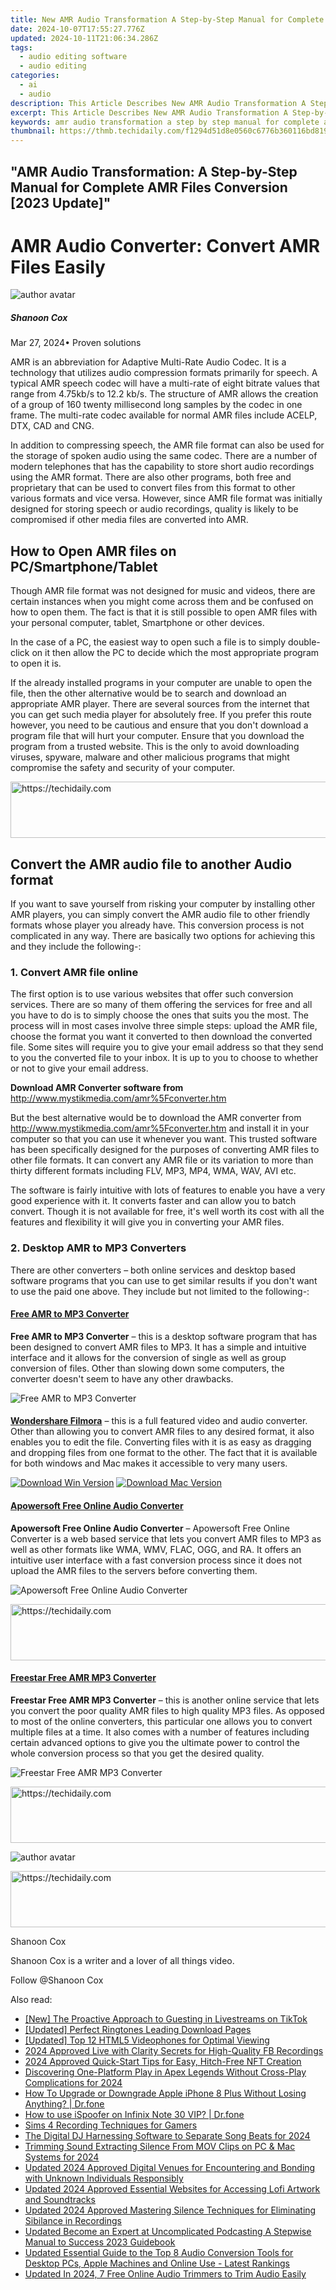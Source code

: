 ```yaml
---
title: New AMR Audio Transformation A Step-by-Step Manual for Complete AMR Files Conversion
date: 2024-10-07T17:55:27.776Z
updated: 2024-10-11T21:06:34.286Z
tags: 
  - audio editing software
  - audio editing
categories: 
  - ai
  - audio
description: This Article Describes New AMR Audio Transformation A Step-by-Step Manual for Complete AMR Files Conversion
excerpt: This Article Describes New AMR Audio Transformation A Step-by-Step Manual for Complete AMR Files Conversion
keywords: amr audio transformation a step by step manual for complete amr files con update,audio file transformation mp3 to mp4 format conversion explained,mastering amr files comprehensive amr file conversion handbook 2023 edition,elite audio file converter free conversion of professional mpa soundtracks to standardized mp3 format,premier audio file transformer effortless mp3 creation in seconds,amr audio workshop in depth tutorials for full amr file transformation latest edition 2023,top 6 audio transformation tools for enhanced phone conversations on smartphones
thumbnail: https://thmb.techidaily.com/f1294d51d8e0560c6776b360116bd819890055c0bb65c23b15603692f6dffac9.jpg
---
```


## "AMR Audio Transformation: A Step-by-Step Manual for Complete AMR Files Conversion [2023 Update]"

# AMR Audio Converter: Convert AMR Files Easily

![author avatar](https://images.wondershare.com/filmora/article-images/shannon-cox.jpg)

##### Shanoon Cox

 Mar 27, 2024• Proven solutions

AMR is an abbreviation for Adaptive Multi-Rate Audio Codec. It is a technology that utilizes audio compression formats primarily for speech. A typical AMR speech codec will have a multi-rate of eight bitrate values that range from 4.75kb/s to 12.2 kb/s. The structure of AMR allows the creation of a group of 160 twenty millisecond long samples by the codec in one frame. The multi-rate codec available for normal AMR files include ACELP, DTX, CAD and CNG.

In addition to compressing speech, the AMR file format can also be used for the storage of spoken audio using the same codec. There are a number of modern telephones that has the capability to store short audio recordings using the AMR format. There are also other programs, both free and proprietary that can be used to convert files from this format to other various formats and vice versa. However, since AMR file format was initially designed for storing speech or audio recordings, quality is likely to be compromised if other media files are converted into AMR.

## How to Open AMR files on PC/Smartphone/Tablet

Though AMR file format was not designed for music and videos, there are certain instances when you might come across them and be confused on how to open them. The fact is that it is still possible to open AMR files with your personal computer, tablet, Smartphone or other devices.

In the case of a PC, the easiest way to open such a file is to simply double-click on it then allow the PC to decide which the most appropriate program to open it is.

If the already installed programs in your computer are unable to open the file, then the other alternative would be to search and download an appropriate AMR player. There are several sources from the internet that you can get such media player for absolutely free. If you prefer this route however, you need to be cautious and ensure that you don't download a program file that will hurt your computer. Ensure that you download the program from a trusted website. This is the only to avoid downloading viruses, spyware, malware and other malicious programs that might compromise the safety and security of your computer.

<!-- affiliate ads begin -->
<a href="https://appsumo.8odi.net/c/5597632/2144278/7443" target="_top" id="2144278">
  <img src="//a.impactradius-go.com/display-ad/7443-2144278" border="0" alt="https://techidaily.com" width="728" height="90"/>
</a>
<img height="0" width="0" src="https://appsumo.8odi.net/i/5597632/2144278/7443" style="position:absolute;visibility:hidden;" border="0" />
<!-- affiliate ads end -->

## Convert the AMR audio file to another Audio format

If you want to save yourself from risking your computer by installing other AMR players, you can simply convert the AMR audio file to other friendly formats whose player you already have. This conversion process is not complicated in any way. There are basically two options for achieving this and they include the following-:

### 1. Convert AMR file online

The first option is to use various websites that offer such conversion services. There are so many of them offering the services for free and all you have to do is to simply choose the ones that suits you the most. The process will in most cases involve three simple steps: upload the AMR file, choose the format you want it converted to then download the converted file. Some sites will require you to give your email address so that they send to you the converted file to your inbox. It is up to you to choose to whether or not to give your email address.

**Download AMR Converter software from** <http://www.mystikmedia.com/amr%5Fconverter.htm>

But the best alternative would be to download the AMR converter from <http://www.mystikmedia.com/amr%5Fconverter.htm> and install it in your computer so that you can use it whenever you want. This trusted software has been specifically designed for the purposes of converting AMR files to other file formats. It can convert any AMR file or its variation to more than thirty different formats including FLV, MP3, MP4, WMA, WAV, AVI etc.

The software is fairly intuitive with lots of features to enable you have a very good experience with it. It converts faster and can allow you to batch convert. Though it is not available for free, it's well worth its cost with all the features and flexibility it will give you in converting your AMR files.

### 2. Desktop AMR to MP3 Converters

There are other converters – both online services and desktop based software programs that you can use to get similar results if you don't want to use the paid one above. They include but not limited to the following-:

#### [Free AMR to MP3 Converter](https://download.cnet.com/Free-AMR-to-MP3-Converter/3000-2140%5F4-76054688.html)

**Free AMR to MP3 Converter** – this is a desktop software program that has been designed to convert AMR files to MP3\. It has a simple and intuitive interface and it allows for the conversion of single as well as group conversion of files. Other than slowing down some computers, the converter doesn't seem to have any other drawbacks.

![ Free AMR to MP3 Converter](https://images.wondershare.com/filmora/article-images/arm-to-mp3-converter.jpg)

#### [](http://cms40.wondershare.cn/)

[**Wondershare Filmora**](https://tools.techidaily.com/wondershare/filmora/download/) – this is a full featured video and audio converter. Other than allowing you to convert AMR files to any desired format, it also enables you to edit the file. Converting files with it is as easy as dragging and dropping files from one format to the other. The fact that it is available for both windows and Mac makes it accessible to very many users.

[![Download Win Version](https://images.wondershare.com/filmora/guide/download-btn-win.jpg)](https://tools.techidaily.com/wondershare/filmora/download/) [![Download Mac Version](https://images.wondershare.com/filmora/guide/download-btn-mac.jpg)](https://tools.techidaily.com/wondershare/filmora/download/)

#### [Apowersoft Free Online Audio Converter](https://www.apowersoft.com/free-online-video-converter)

**Apowersoft Free Online Audio Converter** – Apowersoft Free Online Converter is a web based service that lets you convert AMR files to MP3 as well as other formats like WMA, WMV, FLAC, OGG, and RA. It offers an intuitive user interface with a fast conversion process since it does not upload the AMR files to the servers before converting them.

![Apowersoft Free Online Audio Converter ](https://images.wondershare.com/filmora/article-images/apowersoft-free.jpg)

<!-- affiliate ads begin -->
<a href="https://appsumo.8odi.net/c/5597632/2082527/7443" target="_top" id="2082527">
  <img src="//a.impactradius-go.com/display-ad/7443-2082527" border="0" alt="https://techidaily.com" width="728" height="90"/>
</a>
<img height="0" width="0" src="https://appsumo.8odi.net/i/5597632/2082527/7443" style="position:absolute;visibility:hidden;" border="0" />
<!-- affiliate ads end -->

#### [Freestar Free AMR MP3 Converter](https://freestar-amr-mp3-converter.en.softonic.com/)

**Freestar Free AMR MP3 Converter** – this is another online service that lets you convert the poor quality AMR files to high quality MP3 files. As opposed to most of the online converters, this particular one allows you to convert multiple files at a time. It also comes with a number of features including certain advanced options to give you the ultimate power to control the whole conversion process so that you get the desired quality.

![Freestar Free AMR MP3 Converter ](https://images.wondershare.com/filmora/article-images/freestar-amr-mp3-converter.jpg)

<!-- affiliate ads begin -->
<a href="https://appsumo.8odi.net/c/5597632/2105863/7443" target="_top" id="2105863">
  <img src="//a.impactradius-go.com/display-ad/7443-2105863" border="0" alt="https://techidaily.com" width="728" height="90"/>
</a>
<img height="0" width="0" src="https://appsumo.8odi.net/i/5597632/2105863/7443" style="position:absolute;visibility:hidden;" border="0" />
<!-- affiliate ads end -->

![author avatar](https://images.wondershare.com/filmora/article-images/shannon-cox.jpg)

<!-- affiliate ads begin -->
<a href="https://appsumo.8odi.net/c/5597632/2144289/7443" target="_top" id="2144289">
  <img src="//a.impactradius-go.com/display-ad/7443-2144289" border="0" alt="https://techidaily.com" width="728" height="90"/>
</a>
<img height="0" width="0" src="https://appsumo.8odi.net/i/5597632/2144289/7443" style="position:absolute;visibility:hidden;" border="0" />
<!-- affiliate ads end -->

Shanoon Cox

Shanoon Cox is a writer and a lover of all things video.

Follow @Shanoon Cox

<ins class="adsbygoogle"
      style="display:block"
      data-ad-client="ca-pub-7571918770474297"
      data-ad-slot="8358498916"
      data-ad-format="auto"
      data-full-width-responsive="true"></ins>

<span class="atpl-alsoreadstyle">Also read:</span>
<div><ul>
<li><a href="https://tiktok-clips.techidaily.com/new-the-proactive-approach-to-guesting-in-livestreams-on-tiktok/"><u>[New] The Proactive Approach to Guesting in Livestreams on TikTok</u></a></li>
<li><a href="https://fox-cloud.techidaily.com/updated-perfect-ringtones-leading-download-pages/"><u>[Updated] Perfect Ringtones Leading Download Pages</u></a></li>
<li><a href="https://some-skills.techidaily.com/updated-top-12-html5-videophones-for-optimal-viewing/"><u>[Updated] Top 12 HTML5 Videophones for Optimal Viewing</u></a></li>
<li><a href="https://screen-mirroring-recording.techidaily.com/2024-approved-live-with-clarity-secrets-for-high-quality-fb-recordings/"><u>2024 Approved Live with Clarity Secrets for High-Quality FB Recordings</u></a></li>
<li><a href="https://extra-approaches.techidaily.com/2024-approved-quick-start-tips-for-easy-hitch-free-nft-creation/"><u>2024 Approved Quick-Start Tips for Easy, Hitch-Free NFT Creation</u></a></li>
<li><a href="https://on-screen-recording.techidaily.com/discovering-one-platform-play-in-apex-legends-without-cross-play-complications-for-2024/"><u>Discovering One-Platform Play in Apex Legends Without Cross-Play Complications for 2024</u></a></li>
<li><a href="https://techidaily.com/how-to-upgrade-or-downgrade-apple-iphone-8-plus-without-losing-anything-drfone-by-drfone-ios-system-repair-ios-system-repair/"><u>How To Upgrade or Downgrade Apple iPhone 8 Plus Without Losing Anything? | Dr.fone</u></a></li>
<li><a href="https://android-pokemon-go.techidaily.com/how-to-use-ispoofer-on-infinix-note-30-vip-drfone-by-drfone-virtual-android/"><u>How to use iSpoofer on Infinix Note 30 VIP? | Dr.fone</u></a></li>
<li><a href="https://video-capture.techidaily.com/sims-4-recording-techniques-for-gamers/"><u>Sims 4 Recording Techniques for Gamers</u></a></li>
<li><a href="https://audio-shaping.techidaily.com/the-digital-dj-harnessing-software-to-separate-song-beats-for-2024/"><u>The Digital DJ Harnessing Software to Separate Song Beats for 2024</u></a></li>
<li><a href="https://audio-shaping.techidaily.com/trimming-sound-extracting-silence-from-mov-clips-on-pc-and-mac-systems-for-2024/"><u>Trimming Sound Extracting Silence From MOV Clips on PC & Mac Systems for 2024</u></a></li>
<li><a href="https://audio-shaping.techidaily.com/updated-2024-approved-digital-venues-for-encountering-and-bonding-with-unknown-individuals-responsibly/"><u>Updated 2024 Approved Digital Venues for Encountering and Bonding with Unknown Individuals Responsibly</u></a></li>
<li><a href="https://audio-shaping.techidaily.com/updated-2024-approved-essential-websites-for-accessing-lofi-artwork-and-soundtracks/"><u>Updated 2024 Approved Essential Websites for Accessing Lofi Artwork and Soundtracks</u></a></li>
<li><a href="https://audio-shaping.techidaily.com/updated-2024-approved-mastering-silence-techniques-for-eliminating-sibilance-in-recordings/"><u>Updated 2024 Approved Mastering Silence Techniques for Eliminating Sibilance in Recordings</u></a></li>
<li><a href="https://audio-shaping.techidaily.com/updated-become-an-expert-at-uncomplicated-podcasting-a-stepwise-manual-to-success-2023-guidebook/"><u>Updated Become an Expert at Uncomplicated Podcasting A Stepwise Manual to Success 2023 Guidebook</u></a></li>
<li><a href="https://audio-shaping.techidaily.com/updated-essential-guide-to-the-top-8-audio-conversion-tools-for-desktop-pcs-apple-machines-and-online-use-latest-rankings/"><u>Updated Essential Guide to the Top 8 Audio Conversion Tools for Desktop PCs, Apple Machines and Online Use - Latest Rankings</u></a></li>
<li><a href="https://audio-shaping.techidaily.com/updated-in-2024-7-free-online-audio-trimmers-to-trim-audio-easily/"><u>Updated In 2024, 7 Free Online Audio Trimmers to Trim Audio Easily</u></a></li>
</ul></div>

